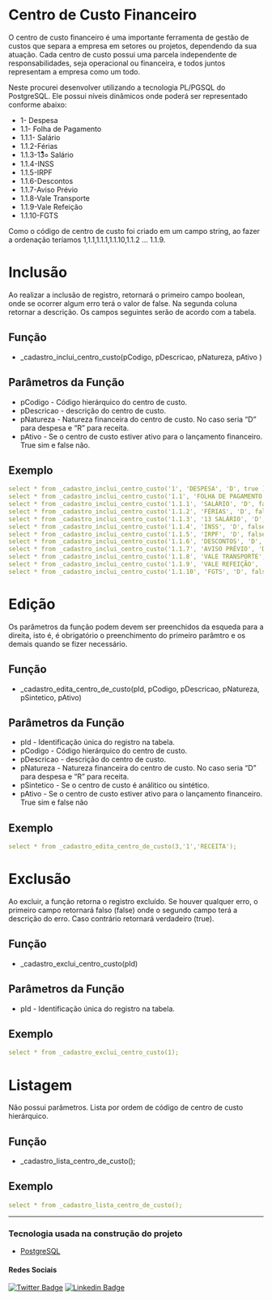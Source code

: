 # Centro de Custo Financeiro

O centro de custo financeiro é uma importante ferramenta de gestão de custos que separa a empresa em setores ou projetos, dependendo da sua atuação. Cada centro de custo possui uma parcela independente de responsabilidades, seja operacional ou financeira, e todos juntos representam a empresa como um todo.

Neste procurei desenvolver utilizando a tecnologia PL/PGSQL do PostgreSQL. Ele possui níveis dinâmicos onde poderá ser representado conforme abaixo:

- 1- Despesa  
- 1.1- Folha de Pagamento
- 1.1.1- Salário
- 1.1.2-Férias
- 1.1.3-13͒͒͒͒० Salário
- 1.1.4-INSS
- 1.1.5-IRPF
- 1.1.6-Descontos
- 1.1.7-Aviso Prévio
- 1.1.8-Vale Transporte
- 1.1.9-Vale Refeição
- 1.1.10-FGTS

Como o código de centro de custo foi criado em um campo string, ao fazer a ordenação teríamos 1,1.1,1.1.1,1.1.10,1.1.2 ... 1.1.9. 
# Inclusão
Ao realizar a inclusão de registro, retornará o primeiro campo boolean, onde se ocorrer algum erro terá o valor de false. Na segunda coluna retornar a descrição. Os campos seguintes serão de acordo com a tabela.

## Função
- _cadastro_inclui_centro_custo(pCodigo, pDescricao, pNatureza, pAtivo )

## Parâmetros da Função
- pCodigo - Código hierárquico do centro de custo.
- pDescricao - descrição do centro de custo.
- pNatureza - Natureza financeira do centro de custo. No caso seria “D” para despesa e “R” para receita.
- pAtivo - Se o centro de custo estiver ativo para o lançamento financeiro. True sim e false não.

## Exemplo
```yaml
select * from _cadastro_inclui_centro_custo('1', 'DESPESA', 'D', true );
select * from _cadastro_inclui_centro_custo('1.1', 'FOLHA DE PAGAMENTO', 'D', true );
select * from _cadastro_inclui_centro_custo('1.1.1', 'SALÁRIO', 'D', false );
select * from _cadastro_inclui_centro_custo('1.1.2', 'FÉRIAS', 'D', false );
select * from _cadastro_inclui_centro_custo('1.1.3', '13 SALÁRIO', 'D', false );
select * from _cadastro_inclui_centro_custo('1.1.4', 'INSS', 'D', false );
select * from _cadastro_inclui_centro_custo('1.1.5', 'IRPF', 'D', false );
select * from _cadastro_inclui_centro_custo('1.1.6', 'DESCONTOS', 'D', false );
select * from _cadastro_inclui_centro_custo('1.1.7', 'AVISO PRÉVIO', 'D', false );
select * from _cadastro_inclui_centro_custo('1.1.8', 'VALE TRANSPORTE', 'D', false );
select * from _cadastro_inclui_centro_custo('1.1.9', 'VALE REFEIÇÃO', 'D', false );
select * from _cadastro_inclui_centro_custo('1.1.10', 'FGTS', 'D', false );
```

# Edição
Os parâmetros da função podem devem ser preenchidos da esqueda para a direita, isto é, é obrigatório o preenchimento do primeiro parâmtro e os demais quando se fizer necessário.

## Função
- _cadastro_edita_centro_de_custo(pId, pCodigo, pDescricao, pNatureza, pSintetico, pAtivo)

## Parâmetros da Função
- pId - Identificação única do registro na tabela.
- pCodigo - Código hierárquico do centro de custo.
- pDescricao - descrição do centro de custo.
- pNatureza - Natureza financeira do centro de custo. No caso seria “D” para despesa e “R” para receita.
- pSintetico - Se o centro de custo é análitico ou sintético.
- pAtivo - Se o centro de custo estiver ativo para o lançamento financeiro. True sim e false não

## Exemplo
```yaml
select * from _cadastro_edita_centro_de_custo(3,'1','RECEITA'); 
```
# Exclusão
Ao excluir, a função retorna o registro excluído. Se houver qualquer erro, o primeiro campo retornará falso (false) onde o segundo campo terá a descrição do erro. Caso contrário retornará verdadeiro (true).
## Função
- _cadastro_exclui_centro_custo(pId)

## Parâmetros da Função
- pId - Identificação única do registro na tabela.


## Exemplo
```yaml
select * from _cadastro_exclui_centro_custo(1); 
```
# Listagem
Não possui parâmetros. Lista por ordem de código de centro de custo hierárquico.
## Função
- _cadastro_lista_centro_de_custo();

## Exemplo
```yaml
select * from _cadastro_lista_centro_de_custo();
```
---
### Tecnologia usada na construção do projeto

- [PostgreSQL](https://www.postgresql.org/)

#### Redes Sociais
[![Twitter Badge](https://img.shields.io/badge/-@gespeschit-1ca0f1?style=flat-square&labelColor=1ca0f1&logo=twitter&logoColor=white&link=https://twitter.com/gespeschit)](https://twitter.com/gespeschit) [![Linkedin Badge](https://img.shields.io/badge/-Guilherme-blue?style=flat-square&logo=Linkedin&logoColor=white&link=https://www.linkedin.com/in/gespeschit/)](https://www.linkedin.com/in/gespeschit/) 


